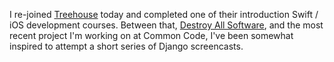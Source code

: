 <!-- slug: 2017/05/13/43 -->
<!-- published: 2017-05-13T04:57:32.179Z -->

I re-joined [Treehouse](https://teamtreehouse.com) today and completed one of their introduction Swift / iOS development courses. Between that, [Destroy All Software](https://www.destroyallsoftware.com/), and the most recent project I'm working on at Common Code, I've been somewhat inspired to attempt a short series of Django screencasts.